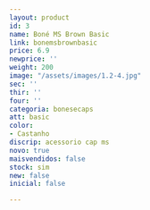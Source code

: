 ```yaml
---
layout: product
id: 3
name: Boné MS Brown Basic
link: bonemsbrownbasic
price: 6.9
newprice: ''
weight: 200
image: "/assets/images/1.2-4.jpg"
sec: ''
thir: ''
four: ''
categoria: bonesecaps
att: basic
color:
- Castanho
discrip: acessorio cap ms
novo: true
maisvendidos: false
stock: sim
new: false
inicial: false

---
```

